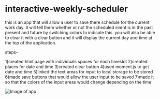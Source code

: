 # interactive-weekly-scheduler

this is an app that will allow a user to save there schedule for the current work day.
it will tell them whether or not the scheduled event is in the past present and future by
switching colors to indicate this. you will also be able to clear it with a clear button 
and it will display the current day and time at the top of the application.

steps-

1)created html page with individuals spaces for each timeslot
2)created places for date and time
3)created clear button
4)used moment.js to get date and time
5)linked the text areas for input to local storage to be stored
6)made save buttons that would allow the user input to be saved
7)made it so that the colors of the input areas would change depending on the time

![Image of app](https://lh3.googleusercontent.com/iq4ylWxRQnFmbto0C2br9QsdlfV6b0YKDlcaaRt7khQUXbfjRGYj83KVDTHmcbxZzZKXfA=s151)
